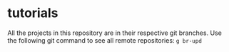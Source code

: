 # tutorials
All the projects in this repository are in their respective git branches. Use the following git command to see all remote repositories:
`g br-upd`
